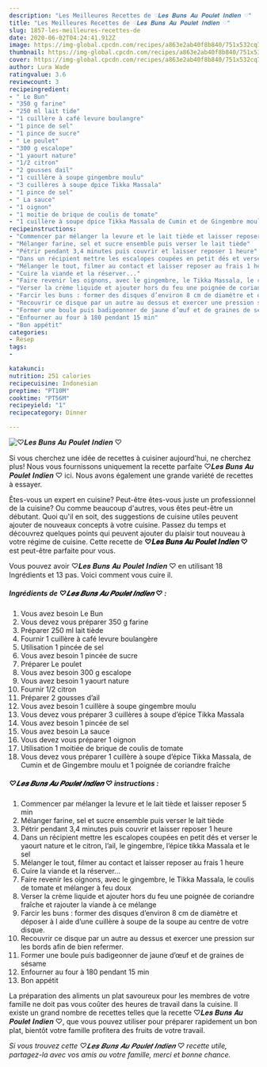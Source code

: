 ```yaml
---
description: "Les Meilleures Recettes de ♡︎𝑳𝒆𝒔 𝑩𝒖𝒏𝒔 𝑨𝒖 𝑷𝒐𝒖𝒍𝒆𝒕 𝑰𝒏𝒅𝒊𝒆𝒏 ♡︎"
title: "Les Meilleures Recettes de ♡︎𝑳𝒆𝒔 𝑩𝒖𝒏𝒔 𝑨𝒖 𝑷𝒐𝒖𝒍𝒆𝒕 𝑰𝒏𝒅𝒊𝒆𝒏 ♡︎"
slug: 1857-les-meilleures-recettes-de
date: 2020-06-02T04:24:41.912Z
image: https://img-global.cpcdn.com/recipes/a863e2ab40f8b840/751x532cq70/♡︎𝑳𝒆𝒔-𝑩𝒖𝒏𝒔-𝑨𝒖-𝑷𝒐𝒖𝒍𝒆𝒕-𝑰𝒏𝒅𝒊𝒆𝒏-♡︎-photo-principale-de-la-recette.jpg
thumbnail: https://img-global.cpcdn.com/recipes/a863e2ab40f8b840/751x532cq70/♡︎𝑳𝒆𝒔-𝑩𝒖𝒏𝒔-𝑨𝒖-𝑷𝒐𝒖𝒍𝒆𝒕-𝑰𝒏𝒅𝒊𝒆𝒏-♡︎-photo-principale-de-la-recette.jpg
cover: https://img-global.cpcdn.com/recipes/a863e2ab40f8b840/751x532cq70/♡︎𝑳𝒆𝒔-𝑩𝒖𝒏𝒔-𝑨𝒖-𝑷𝒐𝒖𝒍𝒆𝒕-𝑰𝒏𝒅𝒊𝒆𝒏-♡︎-photo-principale-de-la-recette.jpg
author: Lura Wade
ratingvalue: 3.6
reviewcount: 3
recipeingredient:
- " Le Bun"
- "350 g farine"
- "250 ml lait tide"
- "1 cuillère à café levure boulangre"
- "1 pince de sel"
- "1 pince de sucre"
- " Le poulet"
- "300 g escalope"
- "1 yaourt nature"
- "1/2 citron"
- "2 gousses dail"
- "1 cuillère à soupe gingembre moulu"
- "3 cuillères à soupe dpice Tikka Massala"
- "1 pince de sel"
- " La sauce"
- "1 oignon"
- "1 moitie de brique de coulis de tomate"
- "1 cuillère à soupe dpice Tikka Massala de Cumin et de Gingembre moulu et 1 poigne de coriandre frache"
recipeinstructions:
- "Commencer par mélanger la levure et le lait tiède et laisser reposer 5 min"
- "Mélanger farine, sel et sucre ensemble puis verser le lait tiède"
- "Pétrir pendant 3,4 minutes puis couvrir et laisser reposer 1 heure"
- "Dans un récipient mettre les escalopes coupées en petit dés et verser le yaourt nature et le citron, l’ail, le gingembre, l’épice tikka Massala et le sel"
- "Mélanger le tout, filmer au contact et laisser reposer au frais 1 heure"
- "Cuire la viande et la réserver..."
- "Faire revenir les oignons, avec le gingembre, le Tikka Massala, le coulis de tomate et mélanger à feu doux"
- "Verser la crème liquide et ajouter hors du feu une poignée de coriandre fraîche et rajouter la viande à ce mélange"
- "Farcir les buns : former des disques d’environ 8 cm de diamètre et déposer à l aide d’une cuillère à soupe de la soupe au centre de votre disque."
- "Recouvrir ce disque par un autre au dessus et exercer une pression sur les bords afin de bien refermer."
- "Former une boule puis badigeonner de jaune d’œuf et de graines de sésame"
- "Enfourner au four à 180 pendant 15 min"
- "Bon appétit"
categories:
- Resep
tags:
- 

katakunci:  
nutrition: 251 calories
recipecuisine: Indonesian
preptime: "PT10M"
cooktime: "PT56M"
recipeyield: "1"
recipecategory: Dinner

---
```



![♡︎𝑳𝒆𝒔 𝑩𝒖𝒏𝒔 𝑨𝒖 𝑷𝒐𝒖𝒍𝒆𝒕 𝑰𝒏𝒅𝒊𝒆𝒏 ♡︎](https://img-global.cpcdn.com/recipes/a863e2ab40f8b840/751x532cq70/♡︎𝑳𝒆𝒔-𝑩𝒖𝒏𝒔-𝑨𝒖-𝑷𝒐𝒖𝒍𝒆𝒕-𝑰𝒏𝒅𝒊𝒆𝒏-♡︎-photo-principale-de-la-recette.jpg)

Si vous cherchez une idée de recettes à cuisiner aujourd'hui, ne cherchez plus! Nous vous fournissons uniquement la recette parfaite ♡︎𝑳𝒆𝒔 𝑩𝒖𝒏𝒔 𝑨𝒖 𝑷𝒐𝒖𝒍𝒆𝒕 𝑰𝒏𝒅𝒊𝒆𝒏 ♡︎ ici. Nous avons également une grande variété de recettes à essayer.

Êtes-vous un expert en cuisine? Peut-être êtes-vous juste un professionnel de la cuisine? Ou comme beaucoup d'autres, vous êtes peut-être un débutant. Quoi qu'il en soit, des suggestions de cuisine utiles peuvent ajouter de nouveaux concepts à votre cuisine. Passez du temps et découvrez quelques points qui peuvent ajouter du plaisir tout nouveau à votre régime de cuisine. Cette recette de <strong> ♡︎𝑳𝒆𝒔 𝑩𝒖𝒏𝒔 𝑨𝒖 𝑷𝒐𝒖𝒍𝒆𝒕 𝑰𝒏𝒅𝒊𝒆𝒏 ♡︎ </strong> est peut-être parfaite pour vous.

<!--inarticleads1-->

Vous pouvez avoir ♡︎𝑳𝒆𝒔 𝑩𝒖𝒏𝒔 𝑨𝒖 𝑷𝒐𝒖𝒍𝒆𝒕 𝑰𝒏𝒅𝒊𝒆𝒏 ♡︎ en utilisant 18 Ingrédients et 13 pas. Voici comment vous cuire il.

##### Ingrédients de ♡︎𝑳𝒆𝒔 𝑩𝒖𝒏𝒔 𝑨𝒖 𝑷𝒐𝒖𝒍𝒆𝒕 𝑰𝒏𝒅𝒊𝒆𝒏 ♡︎ :

1. Vous avez besoin  Le Bun
1. Vous devez vous préparer 350 g farine
1. Préparer 250 ml lait tiède
1. Fournir 1 cuillère à café levure boulangère
1. Utilisation 1 pincée de sel
1. Vous avez besoin 1 pincée de sucre
1. Préparer  Le poulet
1. Vous avez besoin 300 g escalope
1. Vous avez besoin 1 yaourt nature
1. Fournir 1/2 citron
1. Préparer 2 gousses d’ail
1. Vous avez besoin 1 cuillère à soupe gingembre moulu
1. Vous devez vous préparer 3 cuillères à soupe d’épice Tikka Massala
1. Vous avez besoin 1 pincée de sel
1. Vous avez besoin  La sauce
1. Vous devez vous préparer 1 oignon
1. Utilisation 1 moitiée de brique de coulis de tomate
1. Vous devez vous préparer 1 cuillère à soupe d’épice Tikka Massala, de Cumin et de Gingembre moulu et 1 poignée de coriandre fraîche




<!--inarticleads2-->

##### ♡︎𝑳𝒆𝒔 𝑩𝒖𝒏𝒔 𝑨𝒖 𝑷𝒐𝒖𝒍𝒆𝒕 𝑰𝒏𝒅𝒊𝒆𝒏 ♡︎ instructions :

1. Commencer par mélanger la levure et le lait tiède et laisser reposer 5 min
1. Mélanger farine, sel et sucre ensemble puis verser le lait tiède
1. Pétrir pendant 3,4 minutes puis couvrir et laisser reposer 1 heure
1. Dans un récipient mettre les escalopes coupées en petit dés et verser le yaourt nature et le citron, l’ail, le gingembre, l’épice tikka Massala et le sel
1. Mélanger le tout, filmer au contact et laisser reposer au frais 1 heure
1. Cuire la viande et la réserver...
1. Faire revenir les oignons, avec le gingembre, le Tikka Massala, le coulis de tomate et mélanger à feu doux
1. Verser la crème liquide et ajouter hors du feu une poignée de coriandre fraîche et rajouter la viande à ce mélange
1. Farcir les buns : former des disques d’environ 8 cm de diamètre et déposer à l aide d’une cuillère à soupe de la soupe au centre de votre disque.
1. Recouvrir ce disque par un autre au dessus et exercer une pression sur les bords afin de bien refermer.
1. Former une boule puis badigeonner de jaune d’œuf et de graines de sésame
1. Enfourner au four à 180 pendant 15 min
1. Bon appétit




<!--inarticleads1-->

<p>
La préparation des aliments un plat savoureux pour les membres de votre famille ne doit pas vous coûter des heures de travail dans la cuisine. Il existe un grand nombre de recettes telles que la recette ♡︎𝑳𝒆𝒔 𝑩𝒖𝒏𝒔 𝑨𝒖 𝑷𝒐𝒖𝒍𝒆𝒕 𝑰𝒏𝒅𝒊𝒆𝒏 ♡︎, que vous pouvez utiliser pour préparer rapidement un bon plat, bientôt votre famille profitera des fruits de votre travail.
</p>

<p>
<i>Si vous trouvez cette ♡︎𝑳𝒆𝒔 𝑩𝒖𝒏𝒔 𝑨𝒖 𝑷𝒐𝒖𝒍𝒆𝒕 𝑰𝒏𝒅𝒊𝒆𝒏 ♡︎ recette utile, partagez-la avec vos amis ou votre famille, merci et bonne chance.</i>
</p>
